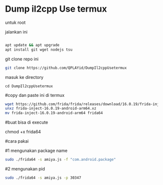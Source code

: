# Dump il2cpp Use termux 

untuk root 

jalankan ini 

```bash

apt update && apt upgrade
apt install git wget nodejs tsu
```

git clone repo ini 
```bash
git clone https://github.com/QPLAYid/DumpIl2cppUsetermux
``` 
masuk ke directory 
```
cd DumpIl2cppUsetermux 
```

#copy dan paste ini di termux 


```bash
wget https://github.com/frida/frida/releases/download/16.0.19/frida-inject-16.0.19-android-arm64.xz
unxz frida-inject-16.0.19-android-arm64.xz
mv frida-inject-16.0.19-android-arm64 frida64
```

#buat bisa di execute 

chmod +x frida64



#cara pakai 

#1 mengunakan package name
```bash
sudo ./frida64 -s amiya.js -f "com.android.package"
```



#2 mengunakan pid 
```bash
sudo ./frida64 -s amiya.js -p 30347

``` 


















